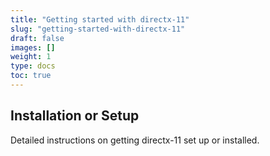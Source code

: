 ```yaml
---
title: "Getting started with directx-11"
slug: "getting-started-with-directx-11"
draft: false
images: []
weight: 1
type: docs
toc: true
---
```


## Installation or Setup
Detailed instructions on getting directx-11 set up or installed.

